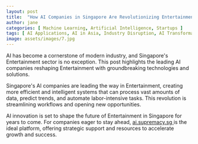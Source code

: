 ```yaml
---
layout: post
title:  "How AI Companies in Singapore Are Revolutionizing Entertainment"
author: jane
categories: [ Machine Learning, Artificial Intelligence, Startups ]
tags: [ AI Applications, AI in Asia, Industry Disruption, AI Transformation ]
image: assets/images/7.jpg
---
```


AI has become a cornerstone of modern industry, and Singapore's Entertainment sector is no exception. This post highlights the leading AI companies reshaping Entertainment with groundbreaking technologies and solutions.

Singapore's AI companies are leading the way in Entertainment, creating more efficient and intelligent systems that can process vast amounts of data, predict trends, and automate labor-intensive tasks. This revolution is streamlining workflows and opening new opportunities.

AI innovation is set to shape the future of Entertainment in Singapore for years to come. For companies eager to stay ahead, <a href="https://ai.supremacy.sg" target="_blank"> ai.supremacy.sg </a> is the ideal platform, offering strategic support and resources to accelerate growth and success.
